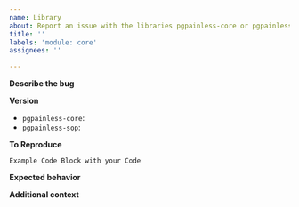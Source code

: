 ```yaml
---
name: Library
about: Report an issue with the libraries pgpainless-core or pgpainless-sop
title: ''
labels: 'module: core'
assignees: ''

---
```


**Describe the bug**
<!-- A clear and concise description of what the bug is. -->

**Version**
<!-- What version of the software are you using? Delete lines which are not applicable. -->
- `pgpainless-core`:
- `pgpainless-sop`:

**To Reproduce**
<!-- Steps to reproduce the behavior: -->
```
Example Code Block with your Code
```

**Expected behavior**
<!-- A clear and concise description of what you expected to happen. -->

**Additional context**
<!-- Add any other context about the problem here. -->
